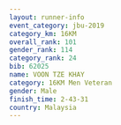 ```yaml
---
layout: runner-info 
event_category: jbu-2019 
category_km: 16KM  
overall_rank: 101
gender_rank: 114
category_rank: 24
bib: 62025
name: VOON TZE KHAY
category: 16KM Men Veteran
gender: Male
finish_time: 2-43-31
country: Malaysia
---
```

